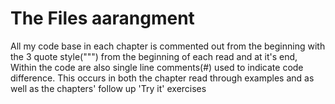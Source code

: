 # The Files aarangment
All my code base in each chapter is commented out from the beginning with the 3 quote style(""") from the beginning of each read and at it's end, Within the code are also single line comments(#) used to indicate code difference. This occurs in both the chapter read through examples and as well as the chapters' follow up 'Try it' exercises
